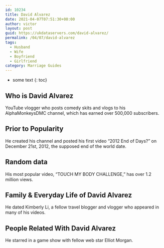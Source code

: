 ```yaml
---
id: 10234
title: David Alvarez
date: 2021-04-07T07:51:30+00:00
author: victor
layout: post
guid: https://ukdataservers.com/david-alvarez/
permalink: /04/07/david-alvarez
tags:
  - Husband
  - Wife
  - Boyfriend
  - Girlfriend
category: Marriage Guides
---
```


* some text
{: toc}


## Who is David Alvarez



YouTube vlogger who posts comedy skits and vlogs to his AlphaMonkeysDMC channel, which has earned over 500,000 subscribers. 

                
                
                
## Prior to Popularity



He created his channel and posted his first video &#8220;2012 End of Days?&#8221; on December 21st, 2012, the supposed end of the world date.

                
                
                
## Random data



His most popular video, &#8220;TOUCH MY BODY CHALLENGE,&#8221; has over 1.2 million views.

                
                
                
## Family & Everyday Life of David Alvarez



He dated Kimberly Li, a fellow travel blogger and vlogger who appeared in many of his videos.

                
                
                
## People Related With David Alvarez



He starred in a game show with fellow web star Elliot Morgan.

                
              
            
          
          
          